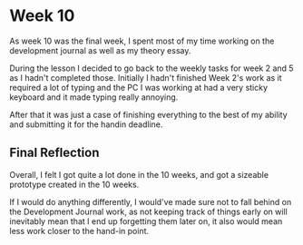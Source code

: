 # Week 10

As week 10 was the final week, I spent most of my time working on the development journal as well as my theory essay.

During the lesson I decided to go back to the weekly tasks for week 2 and 5 as I hadn't completed those. Initially I hadn't finished Week 2's work as it required a lot of typing and the PC I was working at had a very sticky keyboard and it made typing really annoying.

After that it was just a case of finishing everything to the best of my ability and submitting it for the handin deadline.

## Final Reflection
Overall, I felt I got quite a lot done in the 10 weeks, and got a sizeable prototype created in the 10 weeks.

If I would do anything differently, I would've made sure not to fall behind on the Development Journal work, as not keeping track of things early on will inevitably mean that I end up forgetting them later on, it also would mean less work closer to the hand-in point.